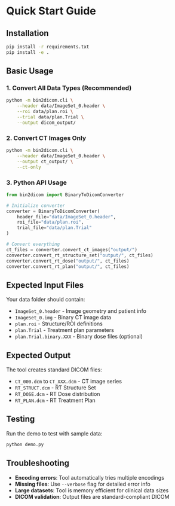 # Quick Start Guide

## Installation

```bash
pip install -r requirements.txt
pip install -e .
```

## Basic Usage

### 1. Convert All Data Types (Recommended)
```bash
python -m bin2dicom.cli \
    --header data/ImageSet_0.header \
    --roi data/plan.roi \
    --trial data/plan.Trial \
    --output dicom_output/
```

### 2. Convert CT Images Only
```bash
python -m bin2dicom.cli \
    --header data/ImageSet_0.header \
    --output ct_output/ \
    --ct-only
```

### 3. Python API Usage
```python
from bin2dicom import BinaryToDicomConverter

# Initialize converter
converter = BinaryToDicomConverter(
    header_file="data/ImageSet_0.header",
    roi_file="data/plan.roi", 
    trial_file="data/plan.Trial"
)

# Convert everything
ct_files = converter.convert_ct_images("output/")
converter.convert_rt_structure_set("output/", ct_files)
converter.convert_rt_dose("output/", ct_files)  
converter.convert_rt_plan("output/", ct_files)
```

## Expected Input Files

Your data folder should contain:
- `ImageSet_0.header` - Image geometry and patient info
- `ImageSet_0.img` - Binary CT image data  
- `plan.roi` - Structure/ROI definitions
- `plan.Trial` - Treatment plan parameters
- `plan.Trial.binary.XXX` - Binary dose files (optional)

## Expected Output

The tool creates standard DICOM files:
- `CT_000.dcm` to `CT_XXX.dcm` - CT image series
- `RT_STRUCT.dcm` - RT Structure Set
- `RT_DOSE.dcm` - RT Dose distribution
- `RT_PLAN.dcm` - RT Treatment Plan

## Testing

Run the demo to test with sample data:
```bash
python demo.py
```

## Troubleshooting

- **Encoding errors**: Tool automatically tries multiple encodings
- **Missing files**: Use `--verbose` flag for detailed error info
- **Large datasets**: Tool is memory efficient for clinical data sizes
- **DICOM validation**: Output files are standard-compliant DICOM
